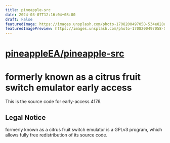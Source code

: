 ```yaml
---
title: pineapple-src
date: 2024-03-07T12:16:04+08:00
draft: False
featuredImage: https://images.unsplash.com/photo-1708200497058-534e828a367d?ixid=M3w0NjAwMjJ8MHwxfHJhbmRvbXx8fHx8fHx8fDE3MDk3ODQ4NzV8&ixlib=rb-4.0.3
featuredImagePreview: https://images.unsplash.com/photo-1708200497058-534e828a367d?ixid=M3w0NjAwMjJ8MHwxfHJhbmRvbXx8fHx8fHx8fDE3MDk3ODQ4NzV8&ixlib=rb-4.0.3
---
```


# [pineappleEA/pineapple-src](https://github.com/pineappleEA/pineapple-src)

formerly known as a citrus fruit switch emulator early access
=============

This is the source code for early-access 4176.

## Legal Notice

formerly known as a citrus fruit switch emulator is a GPLv3 program, which allows fully free redistribution of its source code.
